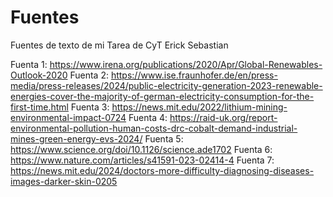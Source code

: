 # Fuentes
Fuentes de texto de mi Tarea de CyT Erick Sebastian 

Fuenta 1: https://www.irena.org/publications/2020/Apr/Global-Renewables-Outlook-2020
Fuenta 2: https://www.ise.fraunhofer.de/en/press-media/press-releases/2024/public-electricity-generation-2023-renewable-energies-cover-the-majority-of-german-electricity-consumption-for-the-first-time.html
Fuenta 3: https://news.mit.edu/2022/lithium-mining-environmental-impact-0724
Fuenta 4: https://raid-uk.org/report-environmental-pollution-human-costs-drc-cobalt-demand-industrial-mines-green-energy-evs-2024/
Fuenta 5: https://www.science.org/doi/10.1126/science.ade1702
Fuenta 6: https://www.nature.com/articles/s41591-023-02414-4
Fuenta 7: https://news.mit.edu/2024/doctors-more-difficulty-diagnosing-diseases-images-darker-skin-0205
